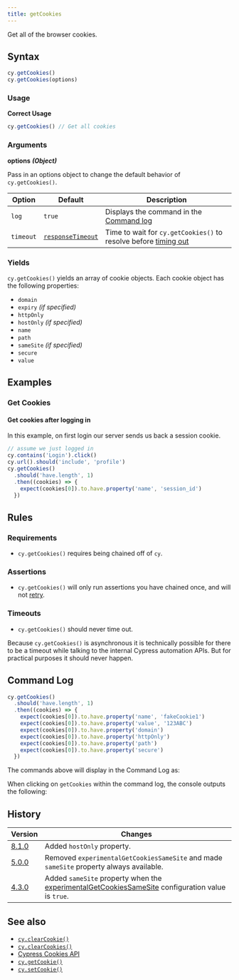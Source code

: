 ```yaml
---
title: getCookies
---
```


Get all of the browser cookies.

## Syntax

```javascript
cy.getCookies()
cy.getCookies(options)
```

### Usage

**<Icon name="check-circle" color="green"></Icon> Correct Usage**

```javascript
cy.getCookies() // Get all cookies
```

### Arguments

**<Icon name="angle-right"></Icon> options** **_(Object)_**

Pass in an options object to change the default behavior of `cy.getCookies()`.

| Option    | Default                                                        | Description                                                                              |
| --------- | -------------------------------------------------------------- | ---------------------------------------------------------------------------------------- |
| `log`     | `true`                                                         | Displays the command in the [Command log](/guides/core-concepts/test-runner#Command-Log) |
| `timeout` | [`responseTimeout`](/guides/references/configuration#Timeouts) | Time to wait for `cy.getCookies()` to resolve before [timing out](#Timeouts)             |

### Yields [<Icon name="question-circle"/>](/guides/core-concepts/introduction-to-cypress#Subject-Management)

`cy.getCookies()` yields an array of cookie objects. Each cookie object has the
following properties:

- `domain`
- `expiry` _(if specified)_
- `httpOnly`
- `hostOnly` _(if specified)_
- `name`
- `path`
- `sameSite` _(if specified)_
- `secure`
- `value`

## Examples

### Get Cookies

#### Get cookies after logging in

In this example, on first login our server sends us back a session cookie.

```javascript
// assume we just logged in
cy.contains('Login').click()
cy.url().should('include', 'profile')
cy.getCookies()
  .should('have.length', 1)
  .then((cookies) => {
    expect(cookies[0]).to.have.property('name', 'session_id')
  })
```

## Rules

### Requirements [<Icon name="question-circle"/>](/guides/core-concepts/introduction-to-cypress#Chains-of-Commands)

- `cy.getCookies()` requires being chained off of `cy`.

### Assertions [<Icon name="question-circle"/>](/guides/core-concepts/introduction-to-cypress#Assertions)

- `cy.getCookies()` will only run assertions you have chained once, and will not
  [retry](/guides/core-concepts/retry-ability).

### Timeouts [<Icon name="question-circle"/>](/guides/core-concepts/introduction-to-cypress#Timeouts)

- `cy.getCookies()` should never time out.

<Alert type="warning">

Because `cy.getCookies()` is asynchronous it is technically possible for there
to be a timeout while talking to the internal Cypress automation APIs. But for
practical purposes it should never happen.

</Alert>

## Command Log

```javascript
cy.getCookies()
  .should('have.length', 1)
  .then((cookies) => {
    expect(cookies[0]).to.have.property('name', 'fakeCookie1')
    expect(cookies[0]).to.have.property('value', '123ABC')
    expect(cookies[0]).to.have.property('domain')
    expect(cookies[0]).to.have.property('httpOnly')
    expect(cookies[0]).to.have.property('path')
    expect(cookies[0]).to.have.property('secure')
  })
```

The commands above will display in the Command Log as:

<DocsImage src="/img/api/getcookies/get-browser-cookies-and-inspect-all-properties.png" alt="Command Log getcookies" ></DocsImage>

When clicking on `getCookies` within the command log, the console outputs the
following:

<DocsImage src="/img/api/getcookies/test-application-cookies.png" alt="Console Log getcookies" ></DocsImage>

## History

| Version                                     | Changes                                                                                                                                          |
| ------------------------------------------- | ------------------------------------------------------------------------------------------------------------------------------------------------ |
| [8.1.0](/guides/references/changelog#8-1-0) | Added `hostOnly` property.                                                                                                                       |
| [5.0.0](/guides/references/changelog#5-0-0) | Removed `experimentalGetCookiesSameSite` and made `sameSite` property always available.                                                          |
| [4.3.0](/guides/references/changelog#4-3-0) | Added `sameSite` property when the [experimentalGetCookiesSameSite](/guides/references/configuration#Experiments) configuration value is `true`. |

## See also

- [`cy.clearCookie()`](/api/commands/clearcookie)
- [`cy.clearCookies()`](/api/commands/clearcookies)
- [Cypress Cookies API](/api/cypress-api/cookies)
- [`cy.getCookie()`](/api/commands/getcookie)
- [`cy.setCookie()`](/api/commands/setcookie)
